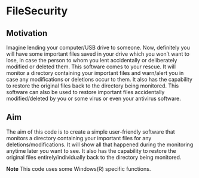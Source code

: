 # FileSecurity

<B><h2>Motivation</h2></b>
Imagine lending your computer/USB drive to someone. Now, definitely you will have some important files saved in your drive which you won’t want to lose, in case the person to whom you lent accidentally or deliberately modified or deleted them. This software comes to your rescue.
It will monitor a directory containing your important files and warn/alert you in case any modifications or deletions occur to them. It also has the capability to restore the original files back to the directory being monitored.
This software can also be used to restore important files accidentally modified/deleted by you or some virus or even your antivirus software.


<B><h2>Aim</h2></b>

The aim of this code is to create a simple user-friendly software that monitors a directory containing your important files for any deletions/modifications. It will show all that happened during the monitoring anytime later you want to see. It also has the capability to restore the original files entirely/individually back to the directory being monitored.

<b>Note</b>
This code uses some Windows(R) specific functions.
